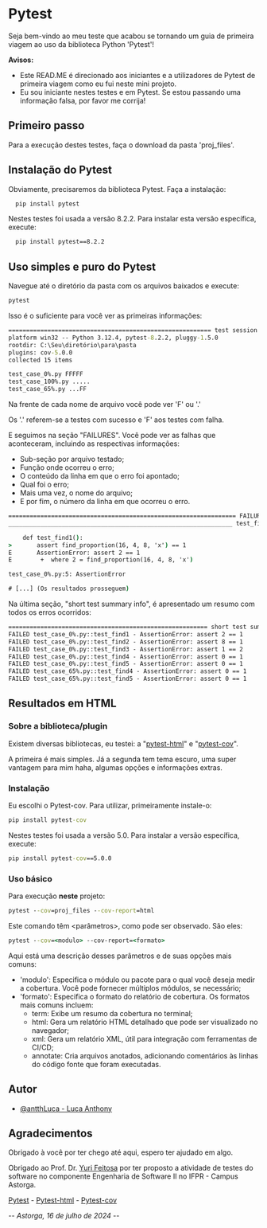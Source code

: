 
# Pytest

Seja bem-vindo ao meu teste que acabou se tornando um guia de primeira viagem ao uso da biblioteca Python 'Pytest'!

**Avisos:** 

* Este READ.ME é direcionado aos iniciantes e a utilizadores de Pytest de primeira viagem como eu fui neste mini projeto.
* Eu sou iniciante nestes testes e em Pytest. Se estou passando uma informação falsa, por favor me corrija!

## Primeiro passo
Para a execução destes testes, faça o download da pasta 'proj_files'.
## Instalação do Pytest

Obviamente, precisaremos da biblioteca Pytest. Faça a instalação:

```cmd
  pip install pytest
```

Nestes testes foi usada a versão 8.2.2. Para instalar esta versão específica, execute:

```cmd
  pip install pytest==8.2.2
```
## Uso simples e puro do Pytest

Navegue até o diretório da pasta com os arquivos baixados e execute:

```cmd
pytest
```

Isso é o suficiente para você ver as primeiras informações:

```cmd
========================================================= test session starts =========================================================
platform win32 -- Python 3.12.4, pytest-8.2.2, pluggy-1.5.0
rootdir: C:\Seu\diretório\para\pasta
plugins: cov-5.0.0
collected 15 items                                                                                                                                                                                                                                                                                                            

test_case_0%.py FFFFF
test_case_100%.py .....
test_case_65%.py ...FF  
```

Na frente de cada nome de arquivo você pode ver 'F' ou '.'

Os '.' referem-se a testes com sucesso e 'F' aos testes com falha.

E seguimos na seção "FAILURES". Você pode ver as falhas que aconteceram, incluindo as respectivas informações:

* Sub-seção por arquivo testado;
* Função onde ocorreu o erro;
* O conteúdo da linha em que o erro foi apontado;
* Qual foi o erro;
* Mais uma vez, o nome do arquivo;
* E por fim, o número da linha em que ocorreu o erro.

```cmd
================================================================ FAILURES ================================================================
_______________________________________________________________ test_find1 _______________________________________________________________

    def test_find1():
>       assert find_proportion(16, 4, 8, 'x') == 1
E       AssertionError: assert 2 == 1
E        +  where 2 = find_proportion(16, 4, 8, 'x')

test_case_0%.py:5: AssertionError

# [...] (Os resultados prosseguem)
```

Na última seção, "short test summary info", é apresentado um resumo com todos os erros ocorridos:

```cmd
======================================================== short test summary info =========================================================
FAILED test_case_0%.py::test_find1 - AssertionError: assert 2 == 1
FAILED test_case_0%.py::test_find2 - AssertionError: assert 8 == 1
FAILED test_case_0%.py::test_find3 - AssertionError: assert 1 == 2
FAILED test_case_0%.py::test_find4 - AssertionError: assert 0 == 1
FAILED test_case_0%.py::test_find5 - AssertionError: assert 0 == 1
FAILED test_case_65%.py::test_find4 - AssertionError: assert 0 == 1
FAILED test_case_65%.py::test_find5 - AssertionError: assert 0 == 1
```

## Resultados em HTML

### Sobre a biblioteca/plugin

Existem diversas bibliotecas, eu testei: a "[pytest-html](https://github.com/pytest-dev/pytest-html)" e "[pytest-cov](https://github.com/pytest-dev/pytest-cov)". 

A primeira é mais simples. Já a segunda tem tema escuro, uma super vantagem para mim haha, algumas opções e informações extras.

### Instalação

Eu escolhi o Pytest-cov. Para utilizar, primeiramente instale-o:

```cmd
pip install pytest-cov
```

Nestes testes foi usada a versão 5.0. Para instalar a versão específica, execute:

```cmd
pip install pytest-cov==5.0.0
```

### Uso básico

Para execução **neste** projeto:

```cmd
pytest --cov=proj_files --cov-report=html
```

Este comando têm <parâmetros>, como pode ser observado. São eles:

```cmd
pytest --cov=<modulo> --cov-report=<formato>
```

Aqui está uma descrição desses parâmetros e de suas opções mais comuns:

* 'modulo': Especifica o módulo ou pacote para o qual você deseja medir a cobertura. Você pode fornecer múltiplos módulos, se necessário;
* 'formato': Especifica o formato do relatório de cobertura. Os formatos mais comuns incluem:
    - term: Exibe um resumo da cobertura no terminal;
    - html: Gera um relatório HTML detalhado que pode ser visualizado no navegador;
    - xml: Gera um relatório XML, útil para integração com ferramentas de CI/CD;
    - annotate: Cria arquivos anotados, adicionando comentários às linhas do código fonte que foram executadas.
## Autor

- [@antthLuca - Luca Anthony](https://www.github.com/antth-luca)


## Agradecimentos

Obrigado à você por ter chego até aqui, espero ter ajudado em algo.

Obrigado ao Prof. Dr. [Yuri Feitosa](https://www.linkedin.com/in/yurifeitosa/) por ter proposto a atividade de testes do software no componente Engenharia de Software II no IFPR - Campus Astorga.

[Pytest](https://docs.pytest.org/en/8.2.x) - [Pytest-html](https://github.com/pytest-dev/pytest-html) - [Pytest-cov](https://github.com/pytest-dev/pytest-cov)

-- *Astorga, 16 de julho de 2024* --

